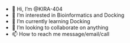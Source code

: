 - 👋 Hi, I’m @KIRA-404
- 👀 I’m interested in Bioinformatics and Docking
- 🌱 I’m currently learning Docking
- 💞️ I’m looking to collaborate on anything
- 📫 How to reach me message/email/call

<!---
KIRA-404/KIRA-404 is a ✨ special ✨ repository because its `README.md` (this file) appears on your GitHub profile.
You can click the Preview link to take a look at your changes.
--->
